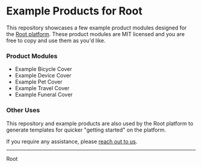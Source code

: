 # Example Products for Root

This repository showcases a few example product modules designed for the [Root platform](https://rootplatform.com). These product modules are MIT licensed and you are free to copy and use them as you'd like.

### Product Modules

- Example Bicycle Cover
- Example Device Cover
- Example Pet Cover
- Example Travel Cover
- Example Funeral Cover

### Other Uses

This repository and example products are also used by the Root platform to generate templates for quicker "getting started" on the platform.

If you require any assistance, please [reach out to us](https://rootplatform.com/contact).

------

Root
